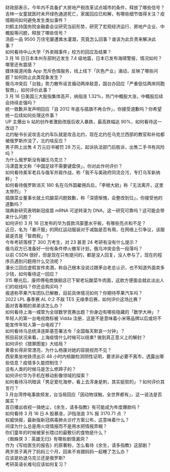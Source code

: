 财政部表示，今年内不具备扩大房地产税改革试点城市的条件，释放了哪些信号？  
吉林一女童就医时未开绿色通道死亡，家属回应已和解，有哪些细节值得关注？疫情期间如何避免发生类似事件？  
刘鹤主持国务院金融委会议研究当前形势，研究了宏观经济运行、房地产企业、中概股等问题，释放了哪些信号？  
汤臣一品 9500 万住宅屡遭粪水灌溉，究竟怎么回事？谁该为此负责来解决此事？  
如何看待中山大学「外卖贼事件」校方的回应及结果？  
3 月 16 日日本本州东部附近发生 7.4 级地震，日本已发布海啸警报，情况如何？哪里还有震感？  
媒体报道闲鱼 App 充斥色情服务，线上线下「灰色产业」涌动，反映了哪些问题？如何防止此类现象发生？  
俄乌冲突后「台独」势力散布谣言煽动两岸敌意，国台办回应「严重低估两岸同胞智商」，如何评价此事？  
3 月 16 日美国三大股指集体高开，纳指涨 1.32%，热门中概股大涨，中概股后续会持续走强吗？  
统一致歉并发声明回应「自 2012 年底与插旗不再合作」，你接受道歉吗？你希望统一后续如何处理这件事？  
UP 主爆出 b 站的创作者激励改版后收入暴跌，最高跌幅达 90%，如何看待这一改动？  
北约秘书长说攻击北约车队就是攻击北约，现在北约在乌克兰西部的教官和补给都被俄罗斯炸没了，北约啥反应？  
男子网上出售 4 万元旧书被罚 28 万元，起诉执法部门后胜诉，出售二手书有风险吗？  
为什么俄罗斯没有碾压乌克兰？  
冯潇霆发文称「中国足球不需要键盘侠」，你对此作何评价？  
如何看待美军老兵与俄军并肩作战，称「我不与美政府同流合污，专打乌军新纳粹」？  
如何看待俄罗斯消灭 180 名在乌外国雇佣兵后，「李根大尉」称「无法离开，这里太惨烈」？  
插旗菜业董事长就土坑酸菜问题致歉，称「深感惭愧，会整改到位」，你接受他的道歉吗？  
瑞典新研究表明新冠疫苗 mRNA 可逆转录为 DNA，这一研究可靠吗？这可能会带来什么问题？  
如何评价 3 月 16 日发布的华为首款鸿蒙墨水平板，有哪些亮点和不足？  
近日，名为「暴汗服」的网红运动服装对于减脂是否有用，在网络上引争议，该服装是否是「智商税」？  
今年考研落榜了 300 万考生，对 23 甚至 24 考研有没有什么提示？  
俄乌双方已准备好一份有条件停火撤军计划，俄乌冲突会告一段落吗？  
以前 CSDN 很好，但是现在只有提问的，都是没人回复，没人参与了，现在的程序员遇到问题用什么交流呢？  
潘长江回应虚假宣传卖酒，称自己根本没说过跟茅台老总认识，也不知道外面卖多少钱，如何看待这一回应？  
315 曝光后，康师傅电商旗舰店已下架老坛酸菜牛肉面，这款方便面会就此淡出人们的视线吗？你还会购买吗？  
报道称苹果汽车团队已解散，目前具体情况如何？你期待苹果汽车吗？  
2022 LPL 春季赛 AL 0:2 不敌 TES 无缘季后赛，如何评价这场比赛？  
面对青春期的弟弟该怎么办？  
如何看待上海一城管为全球数学竞赛出题？你身边有哪些隐藏的「数学大神」？  
年轻人的第一台电视商标被 Vidda 注册，这是不是意味着小米等品牌以后或将不能宣传年轻人第一台电视了?  
如何看待乌总统泽连斯基签署法令「全国每天默哀一分钟」？  
照目前状况来看，上海疫情什么时候可以结束? 做到真正意义上的解封？  
如何评价《猎罪图鉴》大结局？  
黄蓉长得非常漂亮，为什么杨康对她的容貌视而不见？  
西安乘坐地铁须出示 48 小时内核酸检测阴性证明，要求非必要不离市，透露出哪些信息？疫情多久能控制住？  
没有人类的时候马是怎么修蹄子的？  
如何评价华为手机在移动影像领域的探索？  
如何看待冯巩暗讽「男足爱吃海参，看上去浑身是刺，其实挺软的」？如何评价其言行？  
3 月台湾停电事故频发，台当局回应「因动物误触，全世界都有」，这一说法是否属实？  
首日播出收视一骑绝尘，《余生，请多指教》有可能成为年度爆款吗？  
如何看待 3 月 16 日 A 股暴涨，沪指涨逾 3% 报 3170.71 点 ？  
权威快报，最新版新冠病毒肺炎诊疗方案公布，这意味着什么？  
间谍为什么总是用火烧情报而不是用水把情报弄糊？  
你们童年的时候被家长喂过的最敷衍的食物是什么？  
《蜘蛛侠 3：英雄无归》有哪些剧情漏洞？  
作为《写给医生的报告》的原著粉，怎么看待《余生，请多指教》这部剧？  
两岁孩子离开了妈妈三个月，回来不肯跟妈妈一起睡了怎么办？  
应该是劝退乌克兰还是俄罗斯?  
考研英语长难句应该如何复习？  
